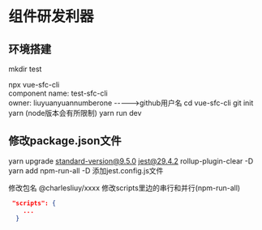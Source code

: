 # 组件研发利器

## 环境搭建
mkdir test
<!--接下来会有一串的提示,推荐kebab-case风格，小写字母，多个单词用-（dash）分隔，如my-component--> 
npx vue-sfc-cli   
  component name: test-sfc-cli   
  owner: liuyuanyuannumberone    ----->github用户名
cd vue-sfc-cli 
git init
yarn (node版本会有所限制)
yarn run dev

## 修改package.json文件
yarn upgrade standard-version@9.5.0  jest@29.4.2  rollup-plugin-clear -D
yarn add npm-run-all -D
添加jest.config.js文件

修改包名 @charlesliuy/xxxx 
修改scripts里边的串行和并行(npm-run-all)
```json
 "scripts": {
    ...
  }
```